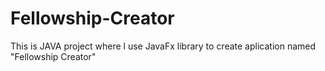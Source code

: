 # Fellowship-Creator
This is JAVA project where l use JavaFx library to create aplication named "Fellowship Creator"
